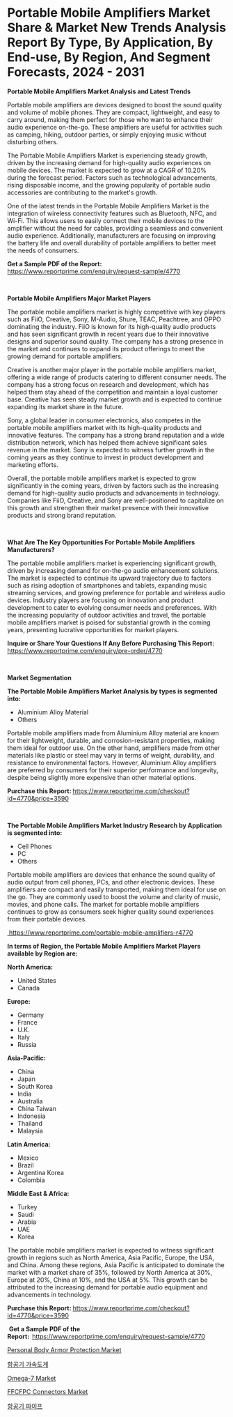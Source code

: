 <p><h1>Portable Mobile Amplifiers Market Share & Market New Trends Analysis Report By Type, By Application, By End-use, By Region, And Segment Forecasts, 2024 - 2031</h1></p><p><strong>Portable Mobile Amplifiers Market Analysis and Latest Trends</strong></p>
<p><p>Portable mobile amplifiers are devices designed to boost the sound quality and volume of mobile phones. They are compact, lightweight, and easy to carry around, making them perfect for those who want to enhance their audio experience on-the-go. These amplifiers are useful for activities such as camping, hiking, outdoor parties, or simply enjoying music without disturbing others.</p><p>The Portable Mobile Amplifiers Market is experiencing steady growth, driven by the increasing demand for high-quality audio experiences on mobile devices. The market is expected to grow at a CAGR of 10.20% during the forecast period. Factors such as technological advancements, rising disposable income, and the growing popularity of portable audio accessories are contributing to the market's growth.</p><p>One of the latest trends in the Portable Mobile Amplifiers Market is the integration of wireless connectivity features such as Bluetooth, NFC, and Wi-Fi. This allows users to easily connect their mobile devices to the amplifier without the need for cables, providing a seamless and convenient audio experience. Additionally, manufacturers are focusing on improving the battery life and overall durability of portable amplifiers to better meet the needs of consumers.</p></p>
<p><strong>Get a Sample PDF of the Report:&nbsp;</strong> <a href="https://www.reportprime.com/enquiry/request-sample/4770">https://www.reportprime.com/enquiry/request-sample/4770</a></p>
<p>&nbsp;</p>
<p><strong>Portable Mobile Amplifiers Major Market Players</strong></p>
<p><p>The portable mobile amplifiers market is highly competitive with key players such as FiiO, Creative, Sony, M-Audio, Shure, TEAC, Peachtree, and OPPO dominating the industry. FiiO is known for its high-quality audio products and has seen significant growth in recent years due to their innovative designs and superior sound quality. The company has a strong presence in the market and continues to expand its product offerings to meet the growing demand for portable amplifiers.</p><p>Creative is another major player in the portable mobile amplifiers market, offering a wide range of products catering to different consumer needs. The company has a strong focus on research and development, which has helped them stay ahead of the competition and maintain a loyal customer base. Creative has seen steady market growth and is expected to continue expanding its market share in the future.</p><p>Sony, a global leader in consumer electronics, also competes in the portable mobile amplifiers market with its high-quality products and innovative features. The company has a strong brand reputation and a wide distribution network, which has helped them achieve significant sales revenue in the market. Sony is expected to witness further growth in the coming years as they continue to invest in product development and marketing efforts.</p><p>Overall, the portable mobile amplifiers market is expected to grow significantly in the coming years, driven by factors such as the increasing demand for high-quality audio products and advancements in technology. Companies like FiiO, Creative, and Sony are well-positioned to capitalize on this growth and strengthen their market presence with their innovative products and strong brand reputation.</p></p>
<p>&nbsp;</p>
<p><strong>What Are The Key Opportunities For Portable Mobile Amplifiers Manufacturers?</strong></p>
<p><p>The portable mobile amplifiers market is experiencing significant growth, driven by increasing demand for on-the-go audio enhancement solutions. The market is expected to continue its upward trajectory due to factors such as rising adoption of smartphones and tablets, expanding music streaming services, and growing preference for portable and wireless audio devices. Industry players are focusing on innovation and product development to cater to evolving consumer needs and preferences. With the increasing popularity of outdoor activities and travel, the portable mobile amplifiers market is poised for substantial growth in the coming years, presenting lucrative opportunities for market players.</p></p>
<p><strong>Inquire or Share Your Questions If Any Before Purchasing This Report:</strong> <a href="https://www.reportprime.com/enquiry/pre-order/4770">https://www.reportprime.com/enquiry/pre-order/4770</a></p>
<p>&nbsp;</p>
<p><strong>Market Segmentation</strong></p>
<p><strong>The Portable Mobile Amplifiers Market Analysis by types is segmented into:</strong></p>
<p><ul><li>Aluminium Alloy Material</li><li>Others</li></ul></p>
<p><p>Portable mobile amplifiers made from Aluminium Alloy material are known for their lightweight, durable, and corrosion-resistant properties, making them ideal for outdoor use. On the other hand, amplifiers made from other materials like plastic or steel may vary in terms of weight, durability, and resistance to environmental factors. However, Aluminium Alloy amplifiers are preferred by consumers for their superior performance and longevity, despite being slightly more expensive than other material options.</p></p>
<p><strong>Purchase this Report:&nbsp;</strong><a href="https://www.reportprime.com/checkout?id=4770&price=3590">https://www.reportprime.com/checkout?id=4770&price=3590</a></p>
<p>&nbsp;</p>
<p><strong>The Portable Mobile Amplifiers Market Industry Research by Application is segmented into:</strong></p>
<p><ul><li>Cell Phones</li><li>PC</li><li>Others</li></ul></p>
<p><p>Portable mobile amplifiers are devices that enhance the sound quality of audio output from cell phones, PCs, and other electronic devices. These amplifiers are compact and easily transported, making them ideal for use on the go. They are commonly used to boost the volume and clarity of music, movies, and phone calls. The market for portable mobile amplifiers continues to grow as consumers seek higher quality sound experiences from their portable devices.</p></p>
<p><a href="https://www.reportprime.com/portable-mobile-amplifiers-r4770">&nbsp;https://www.reportprime.com/portable-mobile-amplifiers-r4770</a></p>
<p><strong>In terms of Region, the Portable Mobile Amplifiers Market Players available by Region are:</strong></p>
<p>
    <p> <strong> North America: </strong>
        <ul>
            <li>United States</li>
            <li>Canada</li>
        </ul>
        </p> 
    <p> <strong> Europe: </strong>
        <ul>
            <li>Germany</li>
            <li>France</li>
            <li>U.K.</li>
            <li>Italy</li>
            <li>Russia</li>
        </ul>
        </p> 
    <p> <strong> Asia-Pacific: </strong>
        <ul>
            <li>China</li>
            <li>Japan</li>
            <li>South Korea</li>
            <li>India</li>
            <li>Australia</li>
            <li>China Taiwan</li>
            <li>Indonesia</li>
            <li>Thailand</li>
            <li>Malaysia</li>
        </ul>
        </p> 
    <p> <strong> Latin America: </strong>
        <ul>
            <li>Mexico</li>
            <li>Brazil</li>
            <li>Argentina Korea</li>
            <li>Colombia</li>
        </ul>
        </p> 
    <p> <strong> Middle East & Africa: </strong>
        <ul>
            <li>Turkey</li>
            <li>Saudi</li>
            <li>Arabia</li>
            <li>UAE</li>
            <li>Korea</li>
        </ul>
    </p>
    </p>
<p><p>The portable mobile amplifiers market is expected to witness significant growth in regions such as North America, Asia Pacific, Europe, the USA, and China. Among these regions, Asia Pacific is anticipated to dominate the market with a market share of 35%, followed by North America at 30%, Europe at 20%, China at 10%, and the USA at 5%. This growth can be attributed to the increasing demand for portable audio equipment and advancements in technology.</p></p>
<p><strong>Purchase this Report: </strong><a href="https://www.reportprime.com/checkout?id=4770&price=3590">https://www.reportprime.com/checkout?id=4770&price=3590</a></p>
<p>&nbsp;<strong>Get a Sample PDF of the Report:&nbsp;&nbsp;</strong><a href="https://www.reportprime.com/enquiry/request-sample/4770">https://www.reportprime.com/enquiry/request-sample/4770</a></p>
<p><strong></strong></p>
<p><p><a href="https://medium.com/@zayunoz657456/insights-into-the-personal-body-armor-protection-market-size-which-is-expanding-with-a-13-1-ef0fe2d58d7e">Personal Body Armor Protection Market</a></p><p><a href="https://medium.com/@loycekreiger/%EB%B9%84%ED%96%89%EA%B8%B0-%EA%B0%80%EC%86%8D%EB%8F%84%EA%B3%84-%EC%8B%9C%EC%9E%A5-%EC%98%88%EC%B8%A1-%EC%8B%9C%EC%9E%A5-%EB%8F%99%ED%96%A5-%EB%B0%8F-%EC%98%81%ED%96%A5-%EB%B6%84%EC%84%9D-2024-2031-6661f5ac8a46">항공기 가속도계</a></p><p><a href="https://medium.com/@henrysullivan626/omega-7-industry-analysis-report-its-market-size-growing-with-a-cagr-of-8-2-87d110a39205">Omega-7 Market</a></p><p><a href="https://github.com/Krdamani25/Market-Research-Report-List-1/blob/main/ffcfpc-connectors-market.md">FFCFPC Connectors Market</a></p><p><a href="https://medium.com/@drewbarton1911/%ED%95%AD%EA%B3%B5%EA%B8%B0-%ED%8C%8C%EC%9D%B4%ED%94%84-%EC%8B%9C%EC%9E%A5-%EC%97%AD%ED%95%99-%EA%B8%80%EB%A1%9C%EB%B2%8C-%EB%8F%99%ED%96%A5-%EB%B0%8F-%EB%AF%B8%EB%9E%98-%EC%84%B1%EC%9E%A5-%EC%A0%84%EB%A7%9D-2024-2031-%EC%9D%80-172%ED%8E%98%EC%9D%B4%EC%A7%80%EB%A1%9C-%EB%8B%A4%EB%A3%A8%EA%B3%A0-%EC%9E%88%EC%8A%B5%EB%8B%88%EB%8B%A4-71503995ce27">항공기 파이프</a></p></p>